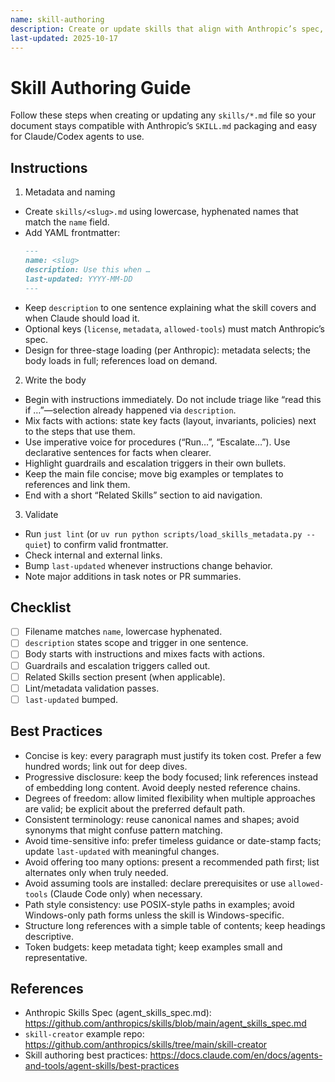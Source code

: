 ```yaml
---
name: skill-authoring
description: Create or update skills that align with Anthropic’s spec, mix facts with procedures, and stay concise.
last-updated: 2025-10-17
---
```


# Skill Authoring Guide

Follow these steps when creating or updating any `skills/*.md` file so your document stays compatible with Anthropic’s `SKILL.md` packaging and easy for Claude/Codex agents to use.

## Instructions

1) Metadata and naming
- Create `skills/<slug>.md` using lowercase, hyphenated names that match the `name` field.
- Add YAML frontmatter:
  ```markdown
  ---
  name: <slug>
  description: Use this when …
  last-updated: YYYY-MM-DD
  ---
  ```
- Keep `description` to one sentence explaining what the skill covers and when Claude should load it.
- Optional keys (`license`, `metadata`, `allowed-tools`) must match Anthropic’s spec.
- Design for three-stage loading (per Anthropic): metadata selects; the body loads in full; references load on demand.

2) Write the body
- Begin with instructions immediately. Do not include triage like “read this if …”—selection already happened via `description`.
- Mix facts with actions: state key facts (layout, invariants, policies) next to the steps that use them.
- Use imperative voice for procedures (“Run…”, “Escalate…”). Use declarative sentences for facts when clearer.
- Highlight guardrails and escalation triggers in their own bullets.
- Keep the main file concise; move big examples or templates to references and link them.
- End with a short “Related Skills” section to aid navigation.

3) Validate
- Run `just lint` (or `uv run python scripts/load_skills_metadata.py --quiet`) to confirm valid frontmatter.
- Check internal and external links.
- Bump `last-updated` whenever instructions change behavior.
- Note major additions in task notes or PR summaries.

## Checklist
- [ ] Filename matches `name`, lowercase hyphenated.
- [ ] `description` states scope and trigger in one sentence.
- [ ] Body starts with instructions and mixes facts with actions.
- [ ] Guardrails and escalation triggers called out.
- [ ] Related Skills section present (when applicable).
- [ ] Lint/metadata validation passes.
- [ ] `last-updated` bumped.

## Best Practices
- Concise is key: every paragraph must justify its token cost. Prefer a few hundred words; link out for deep dives.
- Progressive disclosure: keep the body focused; link references instead of embedding long content. Avoid deeply nested reference chains.
- Degrees of freedom: allow limited flexibility when multiple approaches are valid; be explicit about the preferred default path.
- Consistent terminology: reuse canonical names and shapes; avoid synonyms that might confuse pattern matching.
- Avoid time-sensitive info: prefer timeless guidance or date-stamp facts; update `last-updated` with meaningful changes.
- Avoid offering too many options: present a recommended path first; list alternates only when truly needed.
- Avoid assuming tools are installed: declare prerequisites or use `allowed-tools` (Claude Code only) when necessary.
- Path style consistency: use POSIX-style paths in examples; avoid Windows-only path forms unless the skill is Windows-specific.
- Structure long references with a simple table of contents; keep headings descriptive.
- Token budgets: keep metadata tight; keep examples small and representative.

## References
- Anthropic Skills Spec (agent_skills_spec.md): https://github.com/anthropics/skills/blob/main/agent_skills_spec.md
- `skill-creator` example repo: https://github.com/anthropics/skills/tree/main/skill-creator
 - Skill authoring best practices: https://docs.claude.com/en/docs/agents-and-tools/agent-skills/best-practices
